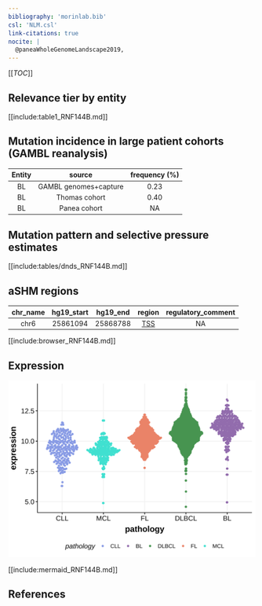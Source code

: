 ```yaml
---
bibliography: 'morinlab.bib'
csl: 'NLM.csl'
link-citations: true
nocite: |
  @paneaWholeGenomeLandscape2019, 
---
```

[[_TOC_]]


## Relevance tier by entity

[[include:table1_RNF144B.md]]

## Mutation incidence in large patient cohorts (GAMBL reanalysis)

|Entity|source               |frequency (%)|
|:------:|:---------------------:|:-------------:|
|BL    |GAMBL genomes+capture|0.23         |
|BL    |Thomas cohort        |0.40         |
|BL    |Panea cohort         |  NA         |

## Mutation pattern and selective pressure estimates

[[include:tables/dnds_RNF144B.md]]

## aSHM regions

|chr_name|hg19_start|hg19_end|region                                                                                   |regulatory_comment|
|:--------:|:----------:|:--------:|:-----------------------------------------------------------------------------------------:|:------------------:|
|chr6    |25861094  |25868788|[TSS](https://genome.ucsc.edu/s/rdmorin/GAMBL%20hg19?position=chr6%3A25861094%2D25868788)|NA                |



[[include:browser_RNF144B.md]]

## Expression
![](images/gene_expression/RNF144B_by_pathology.svg)
<!-- ORIGIN: paneaWholeGenomeLandscape2019 -->
<!-- BL: paneaWholeGenomeLandscape2019 -->

[[include:mermaid_RNF144B.md]]

## References

